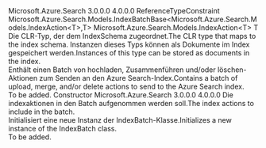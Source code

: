 <Type Name="IndexBatch&lt;T&gt;" FullName="Microsoft.Azure.Search.Models.IndexBatch&lt;T&gt;">
  <TypeSignature Language="C#" Value="public class IndexBatch&lt;T&gt; : Microsoft.Azure.Search.Models.IndexBatchBase&lt;Microsoft.Azure.Search.Models.IndexAction&lt;T&gt;,T&gt; where T : class" />
  <TypeSignature Language="ILAsm" Value=".class public auto ansi beforefieldinit IndexBatch`1&lt;class T&gt; extends Microsoft.Azure.Search.Models.IndexBatchBase`2&lt;class Microsoft.Azure.Search.Models.IndexAction`1&lt;!T&gt;, !T&gt;" />
  <TypeSignature Language="DocId" Value="T:Microsoft.Azure.Search.Models.IndexBatch`1" />
  <TypeSignature Language="VB.NET" Value="Public Class IndexBatch(Of T)&#xA;Inherits IndexBatchBase(Of IndexAction(Of T), T)" />
  <TypeSignature Language="F#" Value="type IndexBatch&lt;'T (requires 'T : null)&gt; = class&#xA;    inherit IndexBatchBase&lt;IndexAction&lt;'T&gt;, 'T (requires 'T : null)&gt;" />
  <AssemblyInfo>
    <AssemblyName>Microsoft.Azure.Search</AssemblyName>
    <AssemblyVersion>3.0.0.0</AssemblyVersion>
    <AssemblyVersion>4.0.0.0</AssemblyVersion>
  </AssemblyInfo>
  <TypeParameters>
    <TypeParameter Name="T">
      <Constraints>
        <ParameterAttribute>ReferenceTypeConstraint</ParameterAttribute>
      </Constraints>
    </TypeParameter>
  </TypeParameters>
  <Base>
    <BaseTypeName>Microsoft.Azure.Search.Models.IndexBatchBase&lt;Microsoft.Azure.Search.Models.IndexAction&lt;T&gt;,T&gt;</BaseTypeName>
    <BaseTypeArguments>
      <BaseTypeArgument TypeParamName="TAction">Microsoft.Azure.Search.Models.IndexAction&lt;T&gt;</BaseTypeArgument>
      <BaseTypeArgument TypeParamName="TDoc">T</BaseTypeArgument>
    </BaseTypeArguments>
  </Base>
  <Interfaces />
  <Docs>
    <typeparam name="T">
            <span data-ttu-id="9aa0f-101">Die CLR-Typ, der dem IndexSchema zugeordnet.</span><span class="sxs-lookup"><span data-stu-id="9aa0f-101">The CLR type that maps to the index schema.</span></span> <span data-ttu-id="9aa0f-102">Instanzen dieses Typs können als Dokumente im Index gespeichert werden.</span><span class="sxs-lookup"><span data-stu-id="9aa0f-102">Instances of this type can be stored as documents in the index.</span></span>
            </typeparam>
    <summary>
            <span data-ttu-id="9aa0f-103">Enthält einen Batch von hochladen, Zusammenführen und/oder löschen-Aktionen zum Senden an den Azure Search-Index.</span><span class="sxs-lookup"><span data-stu-id="9aa0f-103">Contains a batch of upload, merge, and/or delete actions to send to the Azure Search index.</span></span>
            </summary>
    <remarks>To be added.</remarks>
  </Docs>
  <Members>
    <Member MemberName=".ctor">
      <MemberSignature Language="C#" Value="public IndexBatch (System.Collections.Generic.IEnumerable&lt;Microsoft.Azure.Search.Models.IndexAction&lt;T&gt;&gt; actions);" />
      <MemberSignature Language="ILAsm" Value=".method public hidebysig specialname rtspecialname instance void .ctor(class System.Collections.Generic.IEnumerable`1&lt;class Microsoft.Azure.Search.Models.IndexAction`1&lt;!T&gt;&gt; actions) cil managed" />
      <MemberSignature Language="DocId" Value="M:Microsoft.Azure.Search.Models.IndexBatch`1.#ctor(System.Collections.Generic.IEnumerable{Microsoft.Azure.Search.Models.IndexAction{`0}})" />
      <MemberSignature Language="VB.NET" Value="Public Sub New (actions As IEnumerable(Of IndexAction(Of T)))" />
      <MemberSignature Language="F#" Value="new Microsoft.Azure.Search.Models.IndexBatch&lt;'T (requires 'T : null)&gt; : seq&lt;Microsoft.Azure.Search.Models.IndexAction&lt;'T&gt;&gt; -&gt; Microsoft.Azure.Search.Models.IndexBatch&lt;'T (requires 'T : null)&gt;" Usage="new Microsoft.Azure.Search.Models.IndexBatch&lt;'T (requires 'T : null)&gt; actions" />
      <MemberType>Constructor</MemberType>
      <AssemblyInfo>
        <AssemblyName>Microsoft.Azure.Search</AssemblyName>
        <AssemblyVersion>3.0.0.0</AssemblyVersion>
        <AssemblyVersion>4.0.0.0</AssemblyVersion>
      </AssemblyInfo>
      <Parameters>
        <Parameter Name="actions" Type="System.Collections.Generic.IEnumerable&lt;Microsoft.Azure.Search.Models.IndexAction&lt;T&gt;&gt;" />
      </Parameters>
      <Docs>
        <param name="actions"><span data-ttu-id="9aa0f-104">Die indexaktionen in den Batch aufgenommen werden soll.</span><span class="sxs-lookup"><span data-stu-id="9aa0f-104">The index actions to include in the batch.</span></span></param>
        <summary>
            <span data-ttu-id="9aa0f-105">Initialisiert eine neue Instanz der IndexBatch-Klasse.</span><span class="sxs-lookup"><span data-stu-id="9aa0f-105">Initializes a new instance of the IndexBatch class.</span></span>
            </summary>
        <remarks>To be added.</remarks>
      </Docs>
    </Member>
  </Members>
</Type>